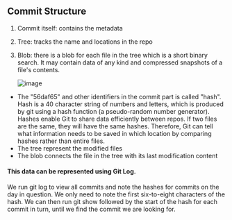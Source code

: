 ## Commit Structure
1. Commit itself: contains the metadata
2. Tree: tracks the name and locations in the repo
3. Blob: there is a blob for each file in the tree which is a short binary search. It may contain data of any kind and compressed snapshots of a file's contents.

   ![image](https://github.com/Sir-Elite/My-Summaries/assets/66035383/c9f3de2c-0cad-4b8d-985a-2588cae4dc90)

* The "56daf65" and other identifiers in the commit part is called "hash". Hash is a 40 character string of numbers and letters, which is produced by git using a hash function (a pseudo-random number generator). Hashes enable Git to share data efficiently between repos. If two files are the same, they will have the same hashes. Therefore, Git can tell what information needs to be saved in which location by comparing hashes rather than entire files.
* The tree represent the modified files
* The blob connects the file in the tree with its last modification content
#### This data can be represented using Git Log.
We run git log to view all commits and note the hashes for commits on the day in question. We only need to note the first six-to-eight characters of the hash. We can then run git show followed by the start of the hash for each commit in turn, until we find the commit we are looking for.
